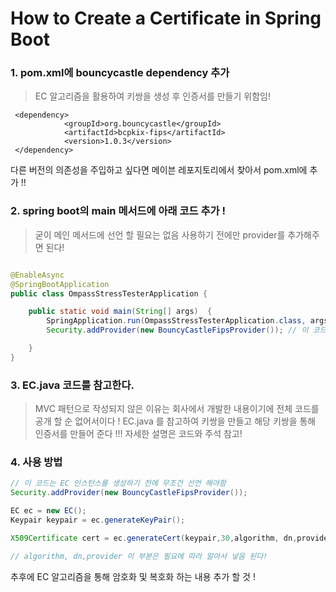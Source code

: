 # How to Create a Certificate in Spring Boot


### 1. pom.xml에 bouncycastle dependency 추가 
 > EC 알고리즘을 활용하여 키쌍을 생성 후 인증서를 만들기 위함임! 

```
 <dependency>
            <groupId>org.bouncycastle</groupId>
            <artifactId>bcpkix-fips</artifactId>
            <version>1.0.3</version>
 </dependency>

```
다른 버전의 의존성을 주입하고 싶다면 메이븐 레포지토리에서 찾아서 pom.xml에 추가 !! 


### 2. spring boot의 main 메서드에 아래 코드 추가 ! 
> 굳이 메인 메서드에 선언 할 필요는 없음 사용하기 전에만 provider를 추가해주면 된다! 

``` java 

@EnableAsync
@SpringBootApplication
public class OmpassStressTesterApplication {

    public static void main(String[] args)  {
        SpringApplication.run(OmpassStressTesterApplication.class, args);
        Security.addProvider(new BouncyCastleFipsProvider()); // 이 코드를 꼭 추가해줘야함 

    } 
}

```

### 3. EC.java 코드를 참고한다. 

> MVC 패턴으로 작성되지 않은 이유는 회사에서 개발한 내용이기에 전체 코드를 공개 할 순 없어서이다 ! EC.java 를 참고하여 
키쌍을 만들고 해당 키쌍을 통해 인증서를 만들어 준다 !!! 자세한 설명은 코드와 주석 참고!

### 4. 사용 방법 
 ``` java 
 // 이 코드는 EC 인스턴스를 생성하기 전에 무조건 선언 해야함
 Security.addProvider(new BouncyCastleFipsProvider()); 
 
 EC ec = new EC();
 Keypair keypair = ec.generateKeyPair();

 X509Certificate cert = ec.generateCert(keypair,30,algorithm, dn,provider);

 // algorithm, dn,provider 이 부분은 필요에 따라 알아서 넣음 된다! 

```


추후에 EC 알고리즘을 통해 암호화 및 복호화 하는 내용 추가 할 것 ! 
